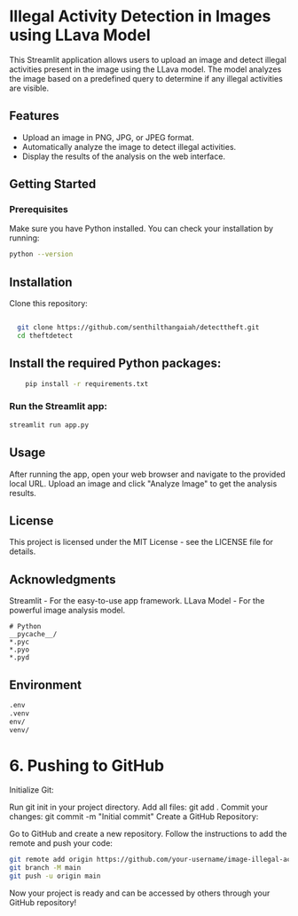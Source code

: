 # Illegal Activity Detection in Images using LLava Model

This Streamlit application allows users to upload an image and detect illegal activities present in the image using the LLava model. The model analyzes the image based on a predefined query to determine if any illegal activities are visible.

## Features

- Upload an image in PNG, JPG, or JPEG format.
- Automatically analyze the image to detect illegal activities.
- Display the results of the analysis on the web interface.

## Getting Started

### Prerequisites

Make sure you have Python installed. You can check your installation by running:

```bash
python --version
```
## Installation
  Clone this repository:
```bash

  git clone https://github.com/senthilthangaiah/detecttheft.git
  cd theftdetect
```
## Install the required Python packages:
```bash
    pip install -r requirements.txt
```
### Run the Streamlit app:
```bash
streamlit run app.py
```
## Usage
After running the app, open your web browser and navigate to the provided local URL.
Upload an image and click "Analyze Image" to get the analysis results.
## License
This project is licensed under the MIT License - see the LICENSE file for details.

## Acknowledgments
Streamlit - For the easy-to-use app framework.
LLava Model - For the powerful image analysis model.

```gitignore
# Python
__pycache__/
*.pyc
*.pyo
*.pyd
```
## Environment
```bash 
.env
.venv
env/
venv/
```
# 6. Pushing to GitHub

Initialize Git:

Run git init in your project directory.
Add all files: git add .
Commit your changes: git commit -m "Initial commit"
Create a GitHub Repository:

Go to GitHub and create a new repository.
Follow the instructions to add the remote and push your code:
```bash
git remote add origin https://github.com/your-username/image-illegal-activity-detection.git
git branch -M main
git push -u origin main
```
Now your project is ready and can be accessed by others through your GitHub repository!
